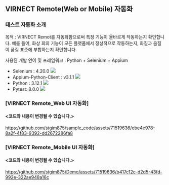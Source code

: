 ## VIRNECT Remote(Web or Mobile) 자동화

### 테스트 자동화 소개 
목적 : VIRNECT Remot를 자동화함으로써 특정 기능이 올바르게 작동하는지 확인합니다. 예를 들어, 화상 회의 기능이 모든 플랫폼에서 정상적으로 작동하는지, 화질과 음질이 품질 표준에 부합하는지 확인합니다.

사용된 개발 언어 및 프레임워크  : Python + Selenium + Appium
- Selenium  : 4.20.0  <img src="https://img.shields.io/badge/Selenium-43B02A?style=flat-square&logo=Selenium&logoColor=white"/>
- Appium-Python-Client : v3.1.1 <img src="https://img.shields.io/badge/Appium-EE376D?style=for-the-badge&logo=Appium&logoColor=white">
- Python : 3.12.1  <img src="https://img.shields.io/badge/Python-3776AB?style=flat-square&logo=Python&logoColor=white"/>
- Pytest: 8.0.0 <img src="https://img.shields.io/badge/Pytest-0A9EDC?style=for-the-badge&logo=Pytest&logoColor=white">



### [VIRNECT Remote_Web UI 자동화]
#### <코드와 내용이 변경될 수 있습니다.>

https://github.com/stgim875/sample_code/assets/71519636/ebe4e978-8a2f-4f83-9392-dd2672286fa8

### [VIRNECT Remote_Mobile UI 자동화]
#### <코드와 내용이 변경될 수 있습니다.>

https://github.com/stgim875/Demo/assets/71519636/b417c12c-d2d5-43fd-992e-322ae948a16c


